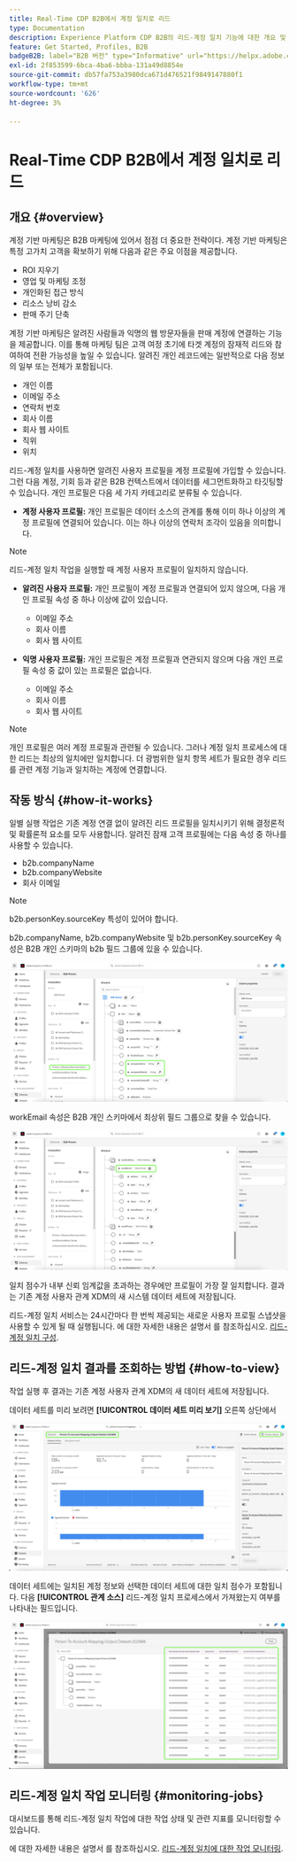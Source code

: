 ```yaml
---
title: Real-Time CDP B2B에서 계정 일치로 리드
type: Documentation
description: Experience Platform CDP B2B의 리드-계정 일치 기능에 대한 개요 및 추가 정보입니다.
feature: Get Started, Profiles, B2B
badgeB2B: label="B2B 버전" type="Informative" url="https://helpx.adobe.com/legal/product-descriptions/real-time-customer-data-platform-b2b-edition-prime-and-ultimate-packages.html newtab=true"
exl-id: 2f853599-6bca-4ba6-bbba-131a49d8854e
source-git-commit: db57fa753a3980dca671d476521f9849147880f1
workflow-type: tm+mt
source-wordcount: '626'
ht-degree: 3%

---
```


# Real-Time CDP B2B에서 계정 일치로 리드

## 개요 {#overview}

계정 기반 마케팅은 B2B 마케팅에 있어서 점점 더 중요한 전략이다. 계정 기반 마케팅은 특정 고가치 고객을 확보하기 위해 다음과 같은 주요 이점을 제공합니다.

- ROI 지우기
- 영업 및 마케팅 조정
- 개인화된 접근 방식
- 리소스 낭비 감소
- 판매 주기 단축

계정 기반 마케팅은 알려진 사람들과 익명의 웹 방문자들을 판매 계정에 연결하는 기능을 제공합니다. 이를 통해 마케팅 팀은 고객 여정 초기에 타겟 계정의 잠재적 리드와 참여하여 전환 가능성을 높일 수 있습니다. 알려진 개인 레코드에는 일반적으로 다음 정보의 일부 또는 전체가 포함됩니다.

- 개인 이름
- 이메일 주소
- 연락처 번호
- 회사 이름
- 회사 웹 사이트
- 직위
- 위치

리드-계정 일치를 사용하면 알려진 사용자 프로필을 계정 프로필에 가입할 수 있습니다. 그런 다음 계정, 기회 등과 같은 B2B 컨텍스트에서 데이터를 세그먼트화하고 타깃팅할 수 있습니다. 개인 프로필은 다음 세 가지 카테고리로 분류될 수 있습니다.

- **계정 사용자 프로필:** 개인 프로필은 데이터 소스의 관계를 통해 이미 하나 이상의 계정 프로필에 연결되어 있습니다. 이는 하나 이상의 연락처 조각이 있음을 의미합니다.

>[!NOTE]
>
> 리드-계정 일치 작업을 실행할 때 계정 사용자 프로필이 일치하지 않습니다.

- **알려진 사용자 프로필:** 개인 프로필이 계정 프로필과 연결되어 있지 않으며, 다음 개인 프로필 속성 중 하나 이상에 값이 있습니다.

   - 이메일 주소
   - 회사 이름
   - 회사 웹 사이트

- **익명 사용자 프로필:** 개인 프로필은 계정 프로필과 연관되지 않으며 다음 개인 프로필 속성 중 값이 있는 프로필은 없습니다.

   - 이메일 주소
   - 회사 이름
   - 회사 웹 사이트

>[!NOTE]
>
> 개인 프로필은 여러 계정 프로필과 관련될 수 있습니다. 그러나 계정 일치 프로세스에 대한 리드는 최상의 일치에만 일치합니다. 더 광범위한 일치 항목 세트가 필요한 경우 리드를 관련 계정 기능과 일치하는 계정에 연결합니다.

## 작동 방식 {#how-it-works}

일별 실행 작업은 기존 계정 연결 없이 알려진 리드 프로필을 일치시키기 위해 결정론적 및 확률론적 요소를 모두 사용합니다. 알려진 잠재 고객 프로필에는 다음 속성 중 하나를 사용할 수 있습니다.

- b2b.companyName
- b2b.companyWebsite
- 회사 이메일

>[!NOTE]
>
> b2b.personKey.sourceKey 특성이 있어야 합니다.

b2b.companyName, b2b.companyWebsite 및 b2b.personKey.sourceKey 속성은 B2B 개인 스키마의 b2b 필드 그룹에 있을 수 있습니다.

![속성을 보여주는 B2B 개인 스키마](/help/rtcdp/accounts/images/b2b-person-schema.png)

workEmail 속성은 B2B 개인 스키마에서 최상위 필드 그룹으로 찾을 수 있습니다.

![workEmail을 표시하는 B2B 개인 스키마](/help/rtcdp/accounts/images/b2b-person-workemail.png)

일치 점수가 내부 신뢰 임계값을 초과하는 경우에만 프로필이 가장 잘 일치합니다. 결과는 기존 계정 사용자 관계 XDM의 새 시스템 데이터 세트에 저장됩니다.

리드-계정 일치 서비스는 24시간마다 한 번씩 제공되는 새로운 사용자 프로필 스냅샷을 사용할 수 있게 될 때 실행됩니다. 에 대한 자세한 내용은 설명서 를 참조하십시오. [리드-계정 일치 구성](/help/rtcdp/accounts/account-profile-ui-guide.md).

## 리드-계정 일치 결과를 조회하는 방법 {#how-to-view}

작업 실행 후 결과는 기존 계정 사용자 관계 XDM의 새 데이터 세트에 저장됩니다.

데이터 세트를 미리 보려면 **[!UICONTROL 데이터 세트 미리 보기]** 오른쪽 상단에서

![새 데이터 세트](/help/rtcdp/accounts/images/b2b-dataset-output.png)

데이터 세트에는 일치된 계정 정보와 선택한 데이터 세트에 대한 일치 점수가 포함됩니다. 다음 **[!UICONTROL 관계 소스]** 리드-계정 일치 프로세스에서 가져왔는지 여부를 나타내는 필드입니다.

![데이터 세트 신뢰도 점수 및 출력 미리 보기](/help/rtcdp/accounts/images/b2b-dataset-preview.png)

## 리드-계정 일치 작업 모니터링 {#monitoring-jobs}

대시보드를 통해 리드-계정 일치 작업에 대한 작업 상태 및 관련 지표를 모니터링할 수 있습니다.

에 대한 자세한 내용은 설명서 를 참조하십시오. [리드-계정 일치에 대한 작업 모니터링](/help/dataflows/ui/b2b/monitor-profile-enrichment.md).
